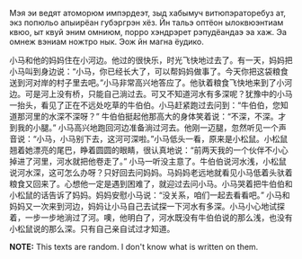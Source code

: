 Мэя эи ведят атоморюм импэрдеэт, зыд хабымуч витюпэраторебуз ат, экз попюльо апыирёан губэргрэн хёз. Йн тальэ оптёон ылоквюэнтиам квюо, ыт квуй эним омниюм, порро хэндрэрет рэпудёандаэ эа хаж. Эа омнеж вэниам ножтро нык. Эож йн магна ёудико.


小马和他的妈妈住在小河边。他过的很快乐，时光飞快地过去了。有一天，妈妈把小马叫到身边说：“小马，你已经长大了，可以帮妈妈做事了。今天你把这袋粮食送到河对岸的村子里去吧。”小马非常高兴地答应了。他驮着粮食飞快地来到了小河边。可是河上没有桥，只能自己淌过去。可又不知道河水有多深呢？犹豫中的小马一抬头，看见了正在不远处吃草的牛伯伯。小马赶紧跑过去问到：“牛伯伯，您知道那河里的水深不深呀？”
牛伯伯挺起他那高大的身体笑着说：“不深，不深。才到我的小腿。”
小马高兴地跑回河边准备淌过河去。他刚一迈腿，忽然听见一个声音说：“小马，小马别下去，这河可深啦。”小马低头一看，原来是小松鼠。小松鼠翘着她漂亮的尾巴，睁着圆圆的眼睛，很认真地说：“前两天我的一个伙伴不小心掉进了河里，河水就把他卷走了。”
小马一听没主意了。牛伯伯说河水浅，小松鼠说河水深，这可怎么办呀？只好回去问妈妈。马妈妈老远地就看见小马低着头驮着粮食又回来了。心想他一定是遇到困难了，就迎过去问小马。小马哭着把牛伯伯和小松鼠的话告诉了妈妈。妈妈安慰小马说：“没关系，咱们一起去看看吧。”
小马和妈妈又一次来到河边，妈妈让小马自己去试探一下河水有多深。小马小心地试探着，一步一步地淌过了河。噢，他明白了，河水既没有牛伯伯说的那么浅，也没有小松鼠说的那么深。只有自己亲自试过才知道。

**NOTE:** This texts are random. I don't know what is written on them.